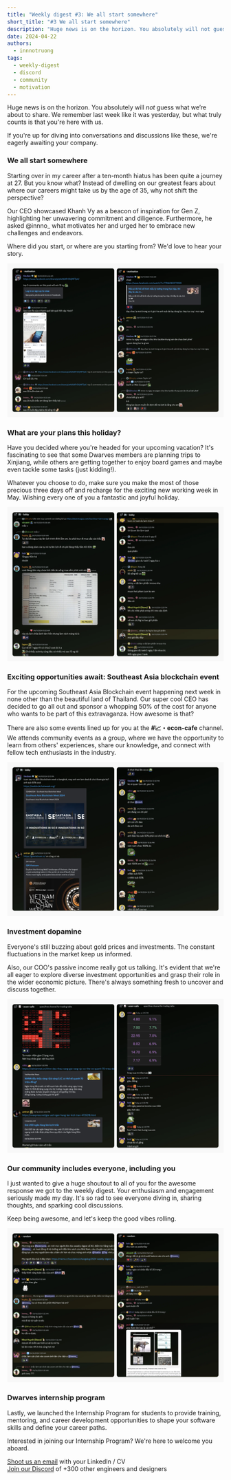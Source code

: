 ```yaml
---
title: "Weekly digest #3: We all start somewhere"
short_title: "#3 We all start somewhere"
description: "Huge news is on the horizon. You absolutely will not guess what we’re about to share. Excitement building, we remember last week like it was yesterday, but what truly counts is that you're here with us."
date: 2024-04-22
authors:
  - innnotruong
tags:
  - weekly-digest
  - discord
  - community
  - motivation
---
```


Huge news is on the horizon. You absolutely will *not* guess what we’re about to share. We remember last week like it was yesterday, but what truly counts is that you're here with us.

If you're up for diving into conversations and discussions like these, we're eagerly awaiting your company.

### We all start somewhere

Starting over in my career after a ten-month hiatus has been quite a journey at 27. But you know what? Instead of dwelling on our greatest fears about where our careers might take us by the age of 35, why not shift the perspective?

Our CEO showcased Khanh Vy as a beacon of inspiration for Gen Z, highlighting her unwavering commitment and diligence. Furthermore, he asked @innno\_ what motivates her and urged her to embrace new challenges and endeavors.

Where did you start, or where are you starting from? We'd love to hear your story.

![motivation](assets/3-we-all-start-somewhere_2024-weekly-digest-april-22_22-april-digest-motivation.webp)

### What are your plans this holiday?

Have you decided where you're headed for your upcoming vacation? It's fascinating to see that some Dwarves members are planning trips to Xinjiang, while others are getting together to enjoy board games and maybe even tackle some tasks (just kidding!).

Whatever you choose to do, make sure you make the most of those precious three days off and recharge for the exciting new working week in May. Wishing every one of you a fantastic and joyful holiday.

![holiday](assets/3-we-all-start-somewhere_2024-weekly-digest-april-22_22-april-digest-lobby.webp)

### Exciting opportunities await: Southeast Asia blockchain event

For the upcoming Southeast Asia Blockchain event happening next week in none other than the beautiful land of Thailand. Our super cool CEO has decided to go all out and sponsor a whopping 50% of the cost for anyone who wants to be part of this extravaganza. How awesome is that?

There are also some events lined up for you at the **#📈・econ-cafe** channel. We attends community events as a group, where we have the opportunity to learn from others' experiences, share our knowledge, and connect with fellow tech enthusiasts in the industry.

![event](assets/3-we-all-start-somewhere_2024-weekly-digest-april-22_22-april-digest-event.webp)

### Investment dopamine

Everyone's still buzzing about gold prices and investments. The constant fluctuations in the market keep us informed.

Also, our COO's passive income really got us talking. It's evident that we're all eager to explore diverse investment opportunities and grasp their role in the wider economic picture. There's always something fresh to uncover and discuss together.

![investment](assets/3-we-all-start-somewhere_2024-weekly-digest-april-22_22-april-digest-market.webp)

### Our community includes everyone, including you

I just wanted to give a huge shoutout to all of you for the awesome response we got to the weekly digest. Your enthusiasm and engagement seriously made my day. It's so rad to see everyone diving in, sharing thoughts, and sparking cool discussions.

Keep being awesome, and let's keep the good vibes rolling.

![digest](assets/3-we-all-start-somewhere_2024-weekly-digest-april-22_22-april-digest-random.webp)

### Dwarves internship program

Lastly, we launched the Internship Program for students to provide training, mentoring, and career development opportunities to shape your software skills and define your career paths.

Interested in joining our Internship Program? We're here to welcome you aboard.

[Shoot us an email](mailto:spawn@d.foundation) with your LinkedIn / CV\
[Join our Discord](https://discord.gg/dfoundation) of +300 other engineers and designers
